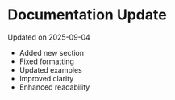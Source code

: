 # Documentation Update

Updated on 2025-09-04

- Added new section
- Fixed formatting
- Updated examples
- Improved clarity
- Enhanced readability